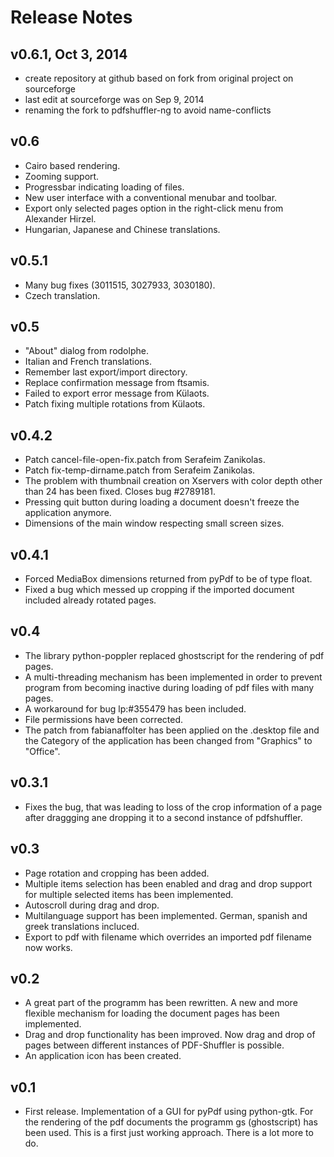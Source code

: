 Release Notes
=============

v0.6.1, Oct 3, 2014
-------------------
* create repository at github based on fork from original project on sourceforge
* last edit at sourceforge was on Sep 9, 2014
* renaming the fork to pdfshuffler-ng to avoid name-conflicts

v0.6
----
* Cairo based rendering.
* Zooming support.
* Progressbar indicating loading of files.
* New user interface with a conventional menubar and toolbar.
* Export only selected pages option in the right-click menu from Alexander Hirzel.
* Hungarian, Japanese and Chinese translations.

v0.5.1
------
* Many bug fixes (3011515, 3027933, 3030180).
* Czech translation.

v0.5
----
* "About" dialog from rodolphe.
* Italian and French translations.
* Remember last export/import directory.
* Replace confirmation message from ftsamis.
* Failed to export error message from Külaots.
* Patch fixing multiple rotations from Külaots.

v0.4.2
------
* Patch cancel-file-open-fix.patch from Serafeim Zanikolas.
* Patch fix-temp-dirname.patch from Serafeim Zanikolas.
* The problem with thumbnail creation on Xservers with color depth other
  than 24 has been fixed. Closes bug #2789181.
* Pressing quit button during loading a document doesn't freeze the
  application anymore.
* Dimensions of the main window respecting small screen sizes.

v0.4.1
------
* Forced MediaBox dimensions returned from pyPdf to be of type float.
* Fixed a bug which messed up cropping if the imported document included
  already rotated pages.

v0.4
----
* The library python-poppler replaced ghostscript for the rendering of
  pdf pages.
* A multi-threading mechanism has been implemented in order to prevent
  program from becoming inactive during loading of pdf files with many
  pages.
* A workaround for bug lp:#355479 has been included.
* File permissions have been corrected.
* The patch from fabianaffolter has been applied on the .desktop file
  and the Category of the application has been changed from "Graphics"
  to "Office".

v0.3.1
------
* Fixes the bug, that was leading to loss of the crop information of a
  page after draggging ane dropping it to a second instance of
  pdfshuffler.

v0.3
----
* Page rotation and cropping has been added.
* Multiple items selection has been enabled and drag and drop support
  for multiple selected items has been implemented.
* Autoscroll during drag and drop.
* Multilanguage support has been implemented. German, spanish and
  greek translations incluced.
* Export to pdf with filename which overrides an imported pdf filename
  now works.

v0.2
----
* A great part of the programm has been rewritten. A new and more 
  flexible mechanism for loading the document pages has been implemented.
* Drag and drop functionality has been improved. Now drag and drop of 
  pages between different instances of PDF-Shuffler is possible.
* An application icon has been created.

v0.1
----
* First release. Implementation of a GUI for pyPdf using python-gtk.
  For the rendering of the pdf documents the programm gs (ghostscript) 
  has been used. This is a first just working approach. There is a lot
  more to do.
